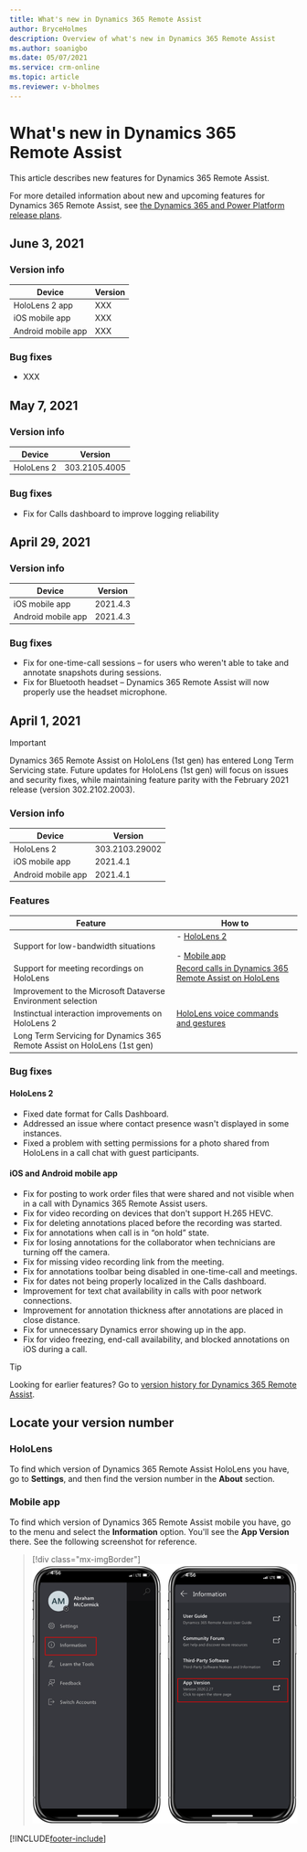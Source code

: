 ```yaml
---
title: What's new in Dynamics 365 Remote Assist
author: BryceHolmes
description: Overview of what's new in Dynamics 365 Remote Assist
ms.author: soanigbo
ms.date: 05/07/2021
ms.service: crm-online
ms.topic: article
ms.reviewer: v-bholmes
---
```


# What's new in Dynamics 365 Remote Assist

This article describes new features for Dynamics 365 Remote Assist.

For more detailed information about new and upcoming features for Dynamics 365 Remote Assist, see [the Dynamics 365 and Power Platform release plans](/dynamics365/release-plans/).

## June 3, 2021

### Version info

|Device|Version|
|------------------------------------------|---------------------------------------------|
|HoloLens 2 app|XXX|
|iOS mobile app|XXX|
|Android mobile app|XXX|

### Bug fixes

-	XXX

## May 7, 2021

### Version info

|Device|Version|
|------------------------------------------|---------------------------------------------|
|HoloLens 2|303.2105.4005|

### Bug fixes

-	Fix for Calls dashboard to improve logging reliability

## April 29, 2021

### Version info

|Device|Version|
|------------------------------------------|---------------------------------------------|
|iOS mobile app|2021.4.3|
|Android mobile app|2021.4.3|

### Bug fixes

-	Fix for one-time-call sessions – for users who weren't able to take and annotate snapshots during sessions.
-	Fix for Bluetooth headset – Dynamics 365 Remote Assist will now properly use the headset microphone. 


## April 1, 2021

> [!IMPORTANT]
> Dynamics 365 Remote Assist on HoloLens (1st gen) has entered Long Term Servicing state. Future updates for HoloLens (1st gen) will focus on issues and security fixes, while maintaining feature parity with the February 2021 release (version 302.2102.2003).

### Version info

|Device|Version|
|------------------------------------------|---------------------------------------------|
|HoloLens 2|303.2103.29002|
|iOS mobile app|2021.4.1|
|Android mobile app|2021.4.1|

### Features

|Feature|How to|
|-----------------------------------------------|----------------------------------------------------|
|Support for low-bandwidth situations|- [HoloLens 2](hololens-low-bandwidth.md)<br><br>- [Mobile app](./mobile-app/low-bandwidth-mode.md)|
|Support for meeting recordings on HoloLens|[Record calls in Dynamics 365 Remote Assist on HoloLens](record-calls-hololens.md)|
|Improvement to the Microsoft Dataverse Environment selection||
|Instinctual interaction improvements on HoloLens 2|[HoloLens voice commands and gestures](voice-commands-hololens.md#gestures)|
|Long Term Servicing for Dynamics 365 Remote Assist on HoloLens (1st gen)||

### Bug fixes

#### HoloLens 2

- Fixed date format for Calls Dashboard. 
- Addressed an issue where contact presence wasn't displayed in some instances.
- Fixed a problem with setting permissions for a photo shared from HoloLens in a call chat with guest participants.

#### iOS and Android mobile app

- Fix for posting to work order files that were shared and not visible when in a call with Dynamics 365 Remote Assist users. 
- Fix for video recording on devices that don't support H.265 HEVC. 
- Fix for deleting annotations placed before the recording was started. 
- Fix for annotations when call is in “on hold” state. 
- Fix for losing annotations for the collaborator when technicians are turning off the camera. 
- Fix for missing video recording link from the meeting. 
- Fix for annotations toolbar being disabled in one-time-call and meetings. 
- Fix for dates not being properly localized in the Calls dashboard. 
- Improvement for text chat availability in calls with poor network connections. 
- Improvement for annotation thickness after annotations are placed in close distance. 
- Fix for unnecessary Dynamics error showing up in the app. 
- Fix for video freezing, end-call availability, and blocked annotations on iOS during a call. 

> [!TIP]
> Looking for earlier features? Go to [version history for Dynamics 365 Remote Assist](version-history.md). 

## Locate your version number

### HoloLens

To find which version of Dynamics 365 Remote Assist HoloLens you have, go to **Settings**, and then find the version number in the **About** section.

### Mobile app

To find which version of Dynamics 365 Remote Assist mobile you have, go to the menu and select the **Information** option. You'll see the **App Version** there. See the following screenshot for reference.

> [!div class="mx-imgBorder"]
> ![Screenshot of Dynamics 365 Remote Assist on a mobile device, showing the information option and the app version listed.](./media/ram-version-history-locate.png)

[!INCLUDE[footer-include](../includes/footer-banner.md)]
